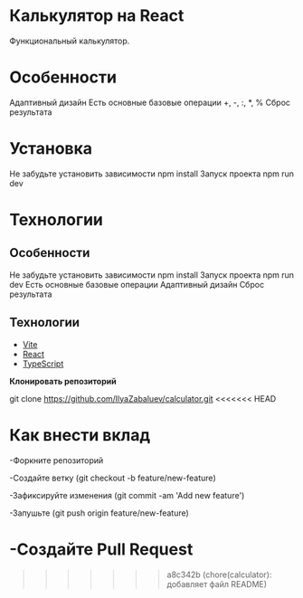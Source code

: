 # Калькулятор на React

Функциональный калькулятор.

# Особенности

Адаптивный дизайн
Есть основные базовые операции +, -, :, \*, %
Сброс результата

# Установка

Не забудьте установить зависимости npm install
Запуск проекта npm run dev

# Технологии

## Особенности

Не забудьте установить зависимости npm install
Запуск проекта npm run dev
Есть основные базовые операции
Адаптивный дизайн
Сброс результата

## Технологии

- [Vite](https://vitejs.dev/)
- [React](https://reactjs.org/)
- [TypeScript](https://www.typescriptlang.org/)

**Клонировать репозиторий**

git clone https://github.com/IlyaZabaluev/calculator.git
<<<<<<< HEAD

# Как внести вклад

-Форкните репозиторий

-Создайте ветку (git checkout -b feature/new-feature)

-Зафиксируйте изменения (git commit -am 'Add new feature')

-Запушьте (git push origin feature/new-feature)

# -Создайте Pull Request

> > > > > > > a8c342b (chore(calculator): добавляет файл README)
